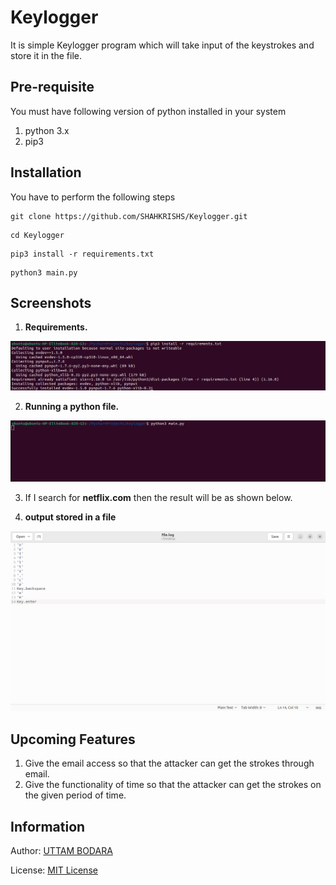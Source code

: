 # Keylogger
It is simple Keylogger program which will take input of the keystrokes and store it in the file.

Pre-requisite
------------------
You must have following version of python installed in your system
1. python 3.x
2. pip3

Installation
------------------
You have to perform the following steps
```
git clone https://github.com/SHAHKRISHS/Keylogger.git
```

```
cd Keylogger 
```

```
pip3 install -r requirements.txt 
```

```
python3 main.py
```


Screenshots
------------------

1. **Requirements.**

![This is a requirement image](https://github.com/SHAHKRISHS/Keylogger/blob/main/Screenshots/Requirements.png)

2. **Running a python file.**

![This is a python file image](https://github.com/SHAHKRISHS/Keylogger/blob/main/Screenshots/Python%20main%20File%20running.png)

3. If I search for **netflix.com** then the result will be as shown below.

4. **output stored in a file**

![This is a output file image](https://github.com/SHAHKRISHS/Keylogger/blob/main/Screenshots/Output%20of%20the%20file.png)

Upcoming Features
------------------

1. Give the email access so that the attacker can get the strokes through email.
2. Give the functionality of time so that the attacker can get the strokes on the given period of time.

Information
------------------

Author: [UTTAM BODARA](https://buymeacoffee.com/uttambodara)

License: [MIT License](https://opensource.org/licenses/MIT)
